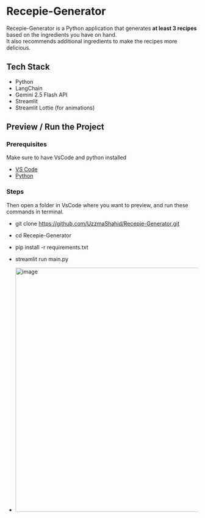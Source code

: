 # Recepie-Generator

Recepie-Generator is a Python application that generates **at least 3 recipes** based on the ingredients you have on hand.  
It also recommends additional ingredients to make the recipes more delicious.

## Tech Stack
- Python
- LangChain 
- Gemini 2.5 Flash API  
- Streamlit
- Streamlit Lottie (for animations)  

## Preview / Run the Project

### Prerequisites
Make sure to have VsCode and python installed
- [VS Code](https://code.visualstudio.com/)  
- [Python](https://www.python.org/downloads/)
### Steps
Then open a folder in VsCode where you want to preview, and run these commands in terminal.
- git clone https://github.com/UzzmaShahid/Recepie-Generator.git
- cd Recepie-Generator
- pip install -r requirements.txt
- streamlit run main.py
  
- <img width="873" height="639" alt="image" src="https://github.com/user-attachments/assets/59f6e850-9d9d-41f7-8746-5229d9cda91b" />


